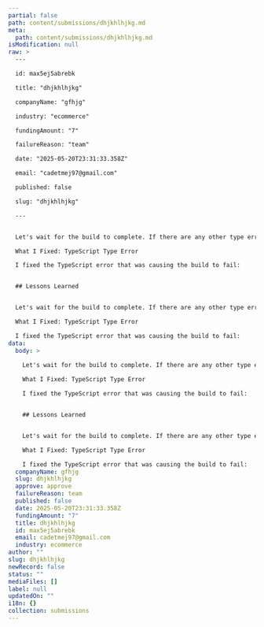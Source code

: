 ```yaml
---
partial: false
path: content/submissions/dhjkhlhjkg.md
meta:
  path: content/submissions/dhjkhlhjkg.md
isModification: null
raw: >
  ---

  id: max5ej5abrebk

  title: "dhjkhlhjkg"

  companyName: "gfhjg"

  industry: "ecommerce"

  fundingAmount: "7"

  failureReason: "team"

  date: "2025-05-20T23:31:33.358Z"

  email: "cadetmej97@gmail.com"

  published: false

  slug: "dhjkhlhjkg"

  ---


  Let's wait for the build to complete. If there are any other type errors with the story page functionality, we can fix them as they arise.

  What I Fixed: TypeScript Type Error

  I fixed the TypeScript error that was causing the build to fail:


  ## Lessons Learned


  Let's wait for the build to complete. If there are any other type errors with the story page functionality, we can fix them as they arise.

  What I Fixed: TypeScript Type Error

  I fixed the TypeScript error that was causing the build to fail:
data:
  body: >
    
    Let's wait for the build to complete. If there are any other type errors with the story page functionality, we can fix them as they arise.

    What I Fixed: TypeScript Type Error

    I fixed the TypeScript error that was causing the build to fail:


    ## Lessons Learned


    Let's wait for the build to complete. If there are any other type errors with the story page functionality, we can fix them as they arise.

    What I Fixed: TypeScript Type Error

    I fixed the TypeScript error that was causing the build to fail:
  companyName: gfhjg
  slug: dhjkhlhjkg
  approve: approve
  failureReason: team
  published: false
  date: 2025-05-20T23:31:33.358Z
  fundingAmount: "7"
  title: dhjkhlhjkg
  id: max5ej5abrebk
  email: cadetmej97@gmail.com
  industry: ecommerce
author: ""
slug: dhjkhlhjkg
newRecord: false
status: ""
mediaFiles: []
label: null
updatedOn: ""
i18n: {}
collection: submissions
---
```

